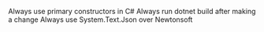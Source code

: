 Always use primary constructors in C#
Always run dotnet build after making a change
Always use System.Text.Json over Newtonsoft